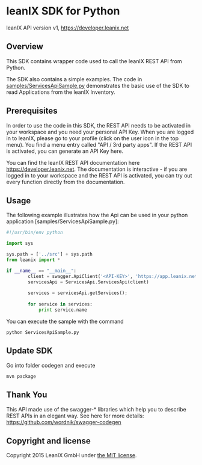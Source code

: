 leanIX SDK for Python
==================

leanIX API version v1, https://developer.leanix.net

Overview
--------
This SDK contains wrapper code used to call the leanIX REST API from Python.

The SDK also contains a simple examples. The code in [samples/ServicesApiSample.py](samples/ServicesApiSample.py) demonstrates the basic use of the SDK to read Applications from the leanIX Inventory.

Prerequisites
-------------

In order to use the code in this SDK, the REST API needs to be activated in your workspace and you need your personal API Key. When you are logged in to leanIX, please go to your profile (click on the user icon in the top menu). You find a menu entry called "API / 3rd party apps". If the REST API is activated, you can generate an API Key here.

You can find the leanIX REST API documentation here https://developer.leanix.net. The documentation is interactive - if you are logged in to your workspace and the REST API is activated, you can try out every function directly from the documentation.

Usage
-----
The following example illustrates how the Api can be used in your python application [samples/ServicesApiSample.py]:
```python
#!/usr/bin/env python

import sys

sys.path = ['../src'] + sys.path
from leanix import *

if __name__ == "__main__":
		client = swagger.ApiClient('<API-KEY>', 'https://app.leanix.net/<WORKSPACE>/api/v1')
		servicesApi = ServicesApi.ServicesApi(client)
		
		services = servicesApi.getServices();
		
		for service in services:
			print service.name
```

You can execute the sample with the command

```shell
python ServicesApiSample.py
```

Update SDK
----------
Go into folder codegen and execute
```shell
mvn package
```

Thank You
---------
This API made use of the swagger-* libraries which help you to describe REST APIs in an elegant way. See here for more details: https://github.com/wordnik/swagger-codegen

Copyright and license
------------------------
Copyright 2015 LeanIX GmbH under [the MIT license](LICENSE).
